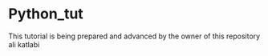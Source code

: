 # Python_tut

This tutorial is being prepared and advanced by the owner of this repository ali katlabi
